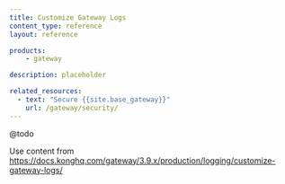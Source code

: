 ```yaml
---
title: Customize Gateway Logs
content_type: reference
layout: reference

products:
    - gateway

description: placeholder

related_resources:
  - text: "Secure {{site.base_gateway}}"
    url: /gateway/security/
---
```


@todo

Use content from https://docs.konghq.com/gateway/3.9.x/production/logging/customize-gateway-logs/ 